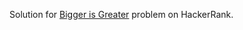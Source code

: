 Solution for [Bigger is Greater](https://www.hackerrank.com/challenges/bigger-is-greater) problem on HackerRank.
